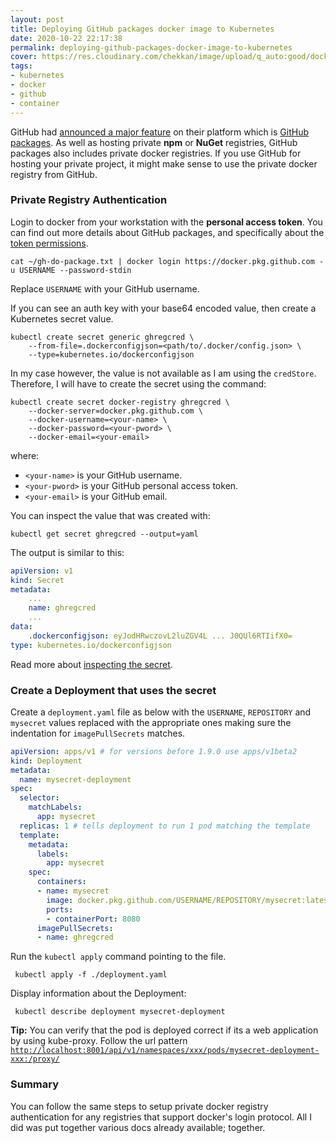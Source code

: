 ```yaml
---
layout: post
title: Deploying GitHub packages docker image to Kubernetes
date: 2020-10-22 22:17:38
permalink: deploying-github-packages-docker-image-to-kubernetes
cover: https://res.cloudinary.com/chekkan/image/upload/q_auto:good/docker-kubernetes-github.jpg
tags:
- kubernetes
- docker
- github
- container
---
```


GitHub had [announced a major feature][] on their platform which is
[GitHub packages][]. As well as hosting private **npm** or **NuGet**
registries, GitHub packages also includes private docker registries. If you use
GitHub for hosting your private project, it might make sense to use the private
docker registry from GitHub.

### Private Registry Authentication

Login to docker from your workstation with the **personal access token**. You
can find out more details about GitHub packages, and specifically about the
[token permissions][].

    cat ~/gh-do-package.txt | docker login https://docker.pkg.github.com -u USERNAME --password-stdin

Replace `USERNAME` with your GitHub username.

If you can see an auth key with your base64 encoded value, then create a
Kubernetes secret value.

    kubectl create secret generic ghregcred \
        --from-file=.dockerconfigjson=<path/to/.docker/config.json> \
        --type=kubernetes.io/dockerconfigjson

In my case however, the value is not available as I am using the `credStore`.
Therefore, I will have to create the secret using the command:

    kubectl create secret docker-registry ghregcred \
        --docker-server=docker.pkg.github.com \
        --docker-username=<your-name> \
        --docker-password=<your-pword> \
        --docker-email=<your-email>

where:

- `<your-name>` is your GitHub username.
- `<your-pword>` is your GitHub personal access token.
- `<your-email>` is your GitHub email.

You can inspect the value that was created with:

    kubectl get secret ghregcred --output=yaml

The output is similar to this:

```yaml
apiVersion: v1
kind: Secret
metadata:
    ...
    name: ghregcred
    ...
data:
    .dockerconfigjson: eyJodHRwczovL2luZGV4L ... J0QUl6RTIifX0=
type: kubernetes.io/dockerconfigjson
```

Read more about [inspecting the secret][].

### Create a Deployment that uses the secret

Create a `deployment.yaml` file as below with the `USERNAME`, `REPOSITORY` and
`mysecret` values replaced with the appropriate ones making sure the
indentation for `imagePullSecrets` matches.

```yaml
apiVersion: apps/v1 # for versions before 1.9.0 use apps/v1beta2
kind: Deployment
metadata:
  name: mysecret-deployment
spec:
  selector:
    matchLabels:
      app: mysecret
  replicas: 1 # tells deployment to run 1 pod matching the template
  template:
    metadata:
      labels:
        app: mysecret
    spec:
      containers:
      - name: mysecret
        image: docker.pkg.github.com/USERNAME/REPOSITORY/mysecret:latest
        ports:
        - containerPort: 8080
      imagePullSecrets:
      - name: ghregcred
``` 

Run the `kubectl apply` command pointing to the file.

     kubectl apply -f ./deployment.yaml

Display information about the Deployment:

     kubectl describe deployment mysecret-deployment

**Tip:** You can verify that the pod is deployed correct if its a web
application by using kube-proxy. Follow the url pattern
[`http://localhost:8001/api/v1/namespaces/xxx/pods/mysecret-deployment-xxx:/proxy/`]()

### Summary

You can follow the same steps to setup private docker registry authentication
for any registries that support docker's login protocol. All I did was put
together various docs already available; together.

[announced a major feature]: <https://github.blog/2019-05-10-introducing-github-package-registry/>
[GitHub packages]: <https://github.com/features/packages>
[token permissions]: <https://help.github.com/en/packages/publishing-and-managing-packages/about-github-packages#about-tokens>
[inspecting the secret]: <https://kubernetes.io/docs/tasks/configure-pod-container/pull-image-private-registry/#inspecting-the-secret-regcred>
